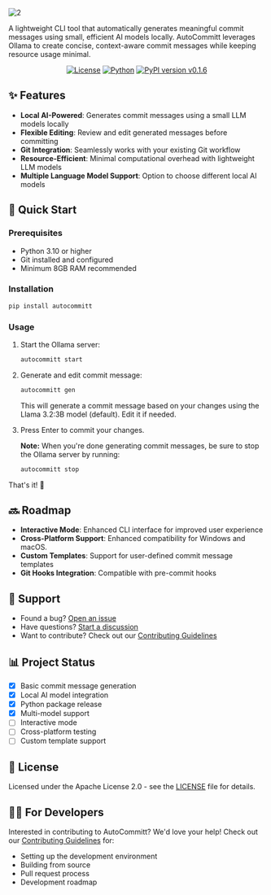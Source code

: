![2](https://github.com/user-attachments/assets/d1a4c15e-8bdf-448b-adc0-4a0c39a3a023)

A lightweight CLI tool that automatically generates meaningful commit messages using small, efficient AI models locally. AutoCommitt leverages Ollama to create concise, context-aware commit messages while keeping resource usage minimal.

<div align="center">

[![License](https://img.shields.io/badge/license-Apache%202.0-blue.svg)](LICENSE)
[![Python](https://img.shields.io/badge/python-3.10%2B-blue)](https://www.python.org/downloads/)
[![PyPI version v0.1.6](https://badge.fury.io/py/autocommitt.svg)](https://badge.fury.io/py/autocommitt)

</div>

## ✨ Features

- **Local AI-Powered**: Generates commit messages using a small LLM models locally
- **Flexible Editing**: Review and edit generated messages before committing
- **Git Integration**: Seamlessly works with your existing Git workflow
- **Resource-Efficient**: Minimal computational overhead with lightweight LLM models
- **Multiple Language Model Support**: Option to choose different local AI models

## 🚀 Quick Start

### Prerequisites

- Python 3.10 or higher
- Git installed and configured
- Minimum 8GB RAM recommended

### Installation

```bash
pip install autocommitt
```

### Usage

1. Start the Ollama server:
   ```bash
   autocommitt start
   ```

2. Generate and edit commit message:
   ```bash
   autocommitt gen
   ```
   This will generate a commit message based on your changes using the Llama 3.2:3B model (default). Edit it if needed.

3. Press Enter to commit your changes.

   **Note:** When you're done generating commit messages, be sure to stop the Ollama server by running:
   ```bash
   autocommitt stop
   ```

That's it! 🎉

## 🔜 Roadmap

- **Interactive Mode**: Enhanced CLI interface for improved user experience
- **Cross-Platform Support**: Enhanced compatibility for Windows and macOS.
- **Custom Templates**: Support for user-defined commit message templates
- **Git Hooks Integration**: Compatible with pre-commit hooks


## 🐛 Support

- Found a bug? [Open an issue](https://github.com/Spartan-71/AutoCommitt/issues)
- Have questions? [Start a discussion](https://github.com/Spartan-71/AutoCommitt/discussions)
- Want to contribute? Check out our [Contributing Guidelines](CONTRIBUTING.md)

## 📊 Project Status

- [x] Basic commit message generation
- [x] Local AI model integration
- [x] Python package release
- [x] Multi-model support
- [ ] Interactive mode
- [ ] Cross-platform testing
- [ ] Custom template support

## 📄 License

Licensed under the Apache License 2.0 - see the [LICENSE](LICENSE) file for details.

## 👩‍💻 For Developers

Interested in contributing to AutoCommitt? We'd love your help! Check out our [Contributing Guidelines](CONTRIBUTING.md) for:

- Setting up the development environment
- Building from source
- Pull request process
- Development roadmap
